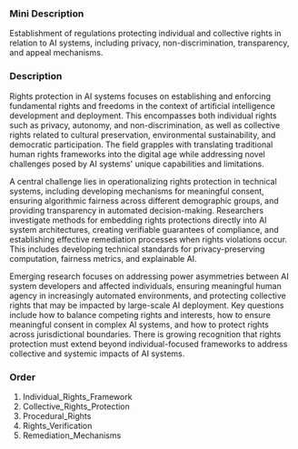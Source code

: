 ### Mini Description

Establishment of regulations protecting individual and collective rights in relation to AI systems, including privacy, non-discrimination, transparency, and appeal mechanisms.

### Description

Rights protection in AI systems focuses on establishing and enforcing fundamental rights and freedoms in the context of artificial intelligence development and deployment. This encompasses both individual rights such as privacy, autonomy, and non-discrimination, as well as collective rights related to cultural preservation, environmental sustainability, and democratic participation. The field grapples with translating traditional human rights frameworks into the digital age while addressing novel challenges posed by AI systems' unique capabilities and limitations.

A central challenge lies in operationalizing rights protection in technical systems, including developing mechanisms for meaningful consent, ensuring algorithmic fairness across different demographic groups, and providing transparency in automated decision-making. Researchers investigate methods for embedding rights protections directly into AI system architectures, creating verifiable guarantees of compliance, and establishing effective remediation processes when rights violations occur. This includes developing technical standards for privacy-preserving computation, fairness metrics, and explainable AI.

Emerging research focuses on addressing power asymmetries between AI system developers and affected individuals, ensuring meaningful human agency in increasingly automated environments, and protecting collective rights that may be impacted by large-scale AI deployment. Key questions include how to balance competing rights and interests, how to ensure meaningful consent in complex AI systems, and how to protect rights across jurisdictional boundaries. There is growing recognition that rights protection must extend beyond individual-focused frameworks to address collective and systemic impacts of AI systems.

### Order

1. Individual_Rights_Framework
2. Collective_Rights_Protection
3. Procedural_Rights
4. Rights_Verification
5. Remediation_Mechanisms
